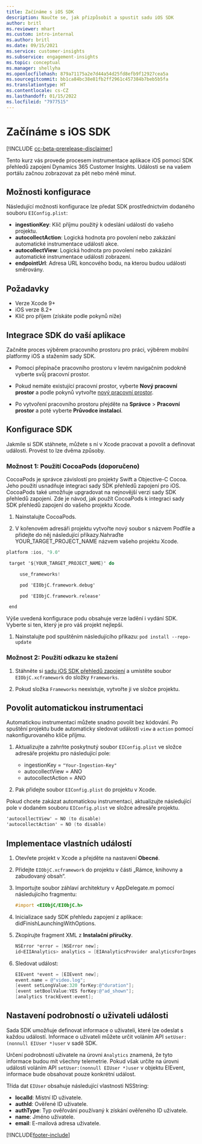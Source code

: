 ```yaml
---
title: Začínáme s iOS SDK
description: Naučte se, jak přizpůsobit a spustit sadu iOS SDK
author: britl
ms.reviewer: mhart
ms.custom: intro-internal
ms.author: britl
ms.date: 09/15/2021
ms.service: customer-insights
ms.subservice: engagement-insights
ms.topic: conceptual
ms.manager: shellyha
ms.openlocfilehash: 879a71175a2e7d44a54d25fd8efb9f12927cea5a
ms.sourcegitcommit: bb1ca84bc38e81fb2ff2961c457384b7beb5b5fa
ms.translationtype: HT
ms.contentlocale: cs-CZ
ms.lasthandoff: 01/15/2022
ms.locfileid: "7977515"
---
```

# <a name="get-started-with-the-ios-sdk"></a>Začínáme s iOS SDK

[!INCLUDE [cc-beta-prerelease-disclaimer](includes/cc-beta-prerelease-disclaimer.md)]

Tento kurz vás provede procesem instrumentace aplikace iOS pomocí SDK přehledů zapojení Dynamics 365 Customer Insights. Události se na vašem portálu začnou zobrazovat za pět nebo méně minut.

## <a name="configuration-options"></a>Možnosti konfigurace

Následující možnosti konfigurace lze předat SDK prostřednictvím dodaného souboru `EIConfig.plist`:

- **ingestionKey**: Klíč příjmu použitý k odeslání událostí do vašeho projektu.
- **autocollectAction**: Logická hodnota pro povolení nebo zakázání automatické instrumentace události akce.
- **autocollectView**: Logická hodnota pro povolení nebo zakázání automatické instrumentace události zobrazení.
- **endpointUrl**: Adresa URL koncového bodu, na kterou budou události směrovány.

## <a name="prerequisites"></a>Požadavky

- Verze Xcode 9+
- iOS verze 8.2+
- Klíč pro příjem (získáte podle pokynů níže)

## <a name="integrate-the-sdk-into-your-application"></a>Integrace SDK do vaší aplikace

Začněte proces výběrem pracovního prostoru pro práci, výběrem mobilní platformy iOS a stažením sady SDK.

- Pomocí přepínače pracovního prostoru v levém navigačním podokně vyberte svůj pracovní prostor.

- Pokud nemáte existující pracovní prostor, vyberte **Nový pracovní prostor** a podle pokynů vytvořte [nový pracovní prostor](create-workspace.md).

- Po vytvoření pracovního prostoru přejděte na **Správce** > **Pracovní prostor** a poté vyberte **Průvodce instalací**.

## <a name="configure-the-sdk"></a>Konfigurace SDK

Jakmile si SDK stáhnete, můžete s ní v Xcode pracovat a povolit a definovat události. Provést to lze dvěma způsoby.

### <a name="option-1-using-cocoapods-recommended"></a>Možnost 1: Použití CocoaPods (doporučeno)
CocoaPods je správce závislostí pro projekty Swift a Objective-C Cocoa. Jeho použití usnadňuje integraci sady SDK přehledů zapojení pro iOS. CocoaPods také umožňuje upgradovat na nejnovější verzi sady SDK přehledů zapojení. Zde je návod, jak použít CocoaPods k integraci sady SDK přehledů zapojení do vašeho projektu Xcode. 

1. Nainstalujte CocoaPods. 

1. V kořenovém adresáři projektu vytvořte nový soubor s názvem Podfile a přidejte do něj následující příkazy.Nahraďte YOUR_TARGET_PROJECT_NAME názvem vašeho projektu Xcode. 
```objectivec
platform :ios, '9.0'  

 target '${YOUR_TARGET_PROJECT_NAME}' do 

     use_frameworks!   

     pod 'EIObjC.framework.debug' 

     pod 'EIObjC.framework.release' 

 end 
```
Výše uvedená konfigurace podu obsahuje verze ladění i vydání SDK. Vyberte si ten, který je pro váš projekt nejlepší.

1. Nainstalujte pod spuštěním následujícího příkazu: `pod install --repo-update `

### <a name="option-2-using-download-link"></a>Možnost 2: Použití odkazu ke stažení

1. Stáhněte si [sadu iOS SDK přehledů zapojení](https://download.pi.dynamics.com/sdk/EI-SDKs/ei-ios-sdk.zip) a umístěte soubor `EIObjC.xcframework` do složky `Frameworks`.

1. Pokud složka `Frameworks` neexistuje, vytvořte ji ve složce projektu.

## <a name="enable-auto-instrumentation"></a>Povolit automatickou instrumentaci
 
Automatickou instrumentaci můžete snadno povolit bez kódování. Po spuštění projektu bude automaticky sledovat události `view` a `action` pomocí nakonfigurovaného klíče příjmu. 

1. Aktualizujte a zahrňte poskytnutý soubor `EIConfig.plist` ve složce adresáře projektu pro následující pole:
    - ingestionKey = `"Your-Ingestion-Key"`
    - autocollectView = ANO
    - autocollectAction = ANO

2. Pak přidejte soubor `EIConfig.plist` do projektu v Xcode. 



Pokud chcete zakázat automatickou instrumentaci, aktualizujte následující pole v dodaném souboru `EIConfig.plist` ve složce adresáře projektu. 

```objectivec
'autocollectView' = NO (to disable)
'autocollectAction' = NO (to disable)
```


## <a name="implement-custom-events"></a>Implementace vlastních událostí

1. Otevřete projekt v Xcode a přejděte na nastavení **Obecné**. 
1. Přidejte `EIObjC.xcframework` do projektu v části „Rámce, knihovny a zabudovaný obsah“.

1. Importujte soubor záhlaví architektury v AppDelegate.m pomocí následujícího fragmentu:

    ```objectivec
    #import <EIObjC/EIObjC.h>
    ```

1. Inicializace sady SDK přehledu zapojení z aplikace: didFinishLaunchingWithOptions.
1. Zkopírujte fragment XML z **Instalační příručky**.

    ```objectivec
    NSError *error = [NSError new];
    id<EIIAnalytics> analytics = [EIAnalyticsProvider analyticsForIngestionKey:nil error:&error];
    ```

1. Sledovat událost:

    ```objectivec
    EIEvent *event = [EIEvent new];
    event.name = @"video.log";
    [event setLongValue:320 forKey:@"duration"];
    [event setBoolValue:YES forKey:@"ad_shown"];
    [analytics trackEvent:event];
    ```

## <a name="set-user-details-for-your-event"></a>Nastavení podrobností o uživateli události

Sada SDK umožňuje definovat informace o uživateli, které lze odeslat s každou událostí. Informace o uživateli můžete určit voláním API `setUser:(nonnull EIUser *)user` v sadě SDK.

Určení podrobností uživatele na úrovni `Analytics` znamená, že tyto informace budou mít všechny telemetrie. Pokud však určíte na úrovni události voláním API `setUser:(nonnull EIUser *)user` v objektu EIEvent, informace bude obsahovat pouze konkrétní událost.

Třída dat `EIUser` obsahuje následující vlastnosti NSString:

- **localId**: Místní ID uživatele.
- **authId**: Ověřené ID uživatele.
- **authType**: Typ ověřování používaný k získání ověřeného ID uživatele.
- **name**: Jméno uživatele.
- **email**: E-mailová adresa uživatele.


[!INCLUDE[footer-include](../includes/footer-banner.md)]
